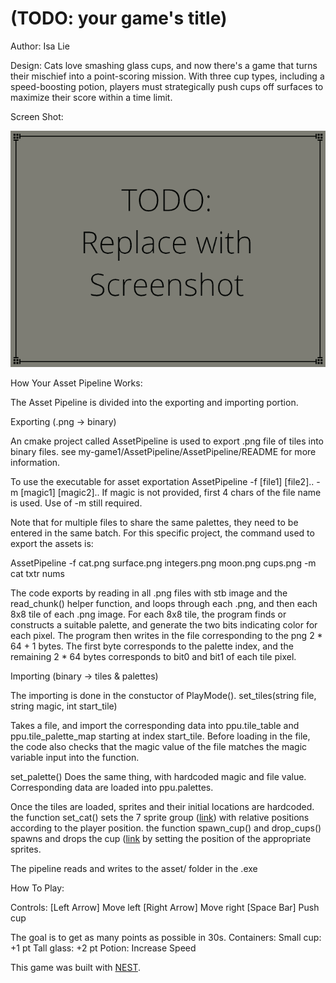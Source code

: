 # (TODO: your game's title)

Author: Isa Lie

Design: Cats love smashing glass cups, and now there's a game that turns their mischief into a point-scoring mission. With three cup types, 
including a speed-boosting potion, players must strategically push cups off surfaces to maximize their score within a time limit.

Screen Shot:

![Screen Shot](screenshot.png)

How Your Asset Pipeline Works:

The Asset Pipeline is divided into the exporting and importing portion. 

Exporting (.png -> binary)

An cmake project called AssetPipeline is used to export .png file of tiles into binary files.
see my-game1/AssetPipeline/AssetPipeline/README for more information.

To use the executable for asset exportation
AssetPipeline -f [file1] [file2].. -m [magic1] [magic2].. 
If magic is not provided, first 4 chars of the file name is used. Use of -m still required.

Note that for multiple files to share the same palettes, they need to be entered in the same batch. 
For this specific project, the command used to export the assets is:  

AssetPipeline -f cat.png surface.png integers.png moon.png cups.png -m cat txtr nums

The code exports by reading in all .png files with stb image and the read_chunk() helper function, and loops through each .png, and then each 
8x8 tile of each .png image.
For each 8x8 tile, the program finds or constructs a suitable palette, and generate the two bits indicating color for each pixel. The program 
then writes in the file corresponding to the png 2 * 64 + 1 bytes. The first byte corresponds to the palette index, and the remaining 2 * 64 
bytes corresponds to bit0 and bit1 of each tile pixel.

Importing (binary -> tiles & palettes)

The importing is done in the constuctor of PlayMode(). 
set_tiles(string file, string magic, int start_tile) 

Takes a file, and import the corresponding data into ppu.tile_table and ppu.tile_palette_map starting at index start_tile.
Before loading in the file, the code also checks that the magic value of the file matches the magic variable input into the function.
	
set_palette() Does the same thing, with hardcoded magic and file value. Corresponding data are loaded into ppu.palettes.

Once the tiles are loaded, sprites and their initial locations are hardcoded. 
the function set_cat() sets the 7 sprite group ([link](asset/cat.png)) with relative positions according to the player position.
the function spawn_cup() and drop_cups() spawns and drops the cup ([link](asset/cups.png) by setting the position of the appropriate sprites.

The pipeline reads and writes to the asset/ folder in the .exe

How To Play:

Controls: 
[Left Arrow] Move left
[Right Arrow] Move right
[Space Bar] Push cup

The goal is to get as many points as possible in 30s.
Containers:
Small cup: +1 pt
Tall glass: +2 pt
Potion: Increase Speed

This game was built with [NEST](NEST.md).

